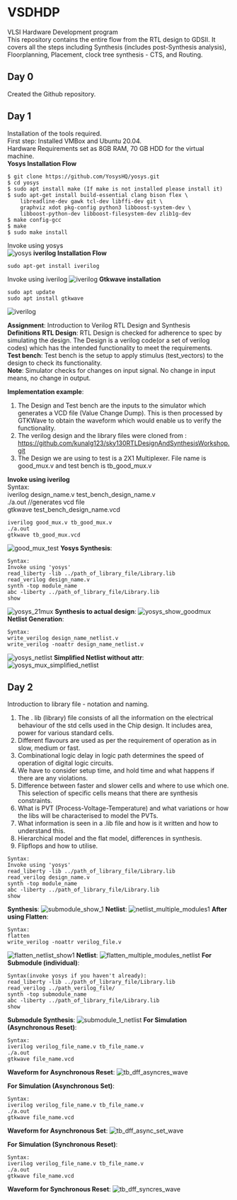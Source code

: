 # VSDHDP
VLSI Hardware Development program <br>
This repository contains the entire flow from the RTL design to GDSII. It covers all the steps including Synthesis (includes post-Synthesis analysis), Floorplanning, Placement, clock tree synthesis - CTS, and Routing. <br>
## Day 0
Created the Github repository. <br>
## Day 1
Installation of the tools required. <br>
First step: Installed VMBox and Ubuntu 20.04. <br>
Hardware Requirements set as 8GB RAM, 70 GB HDD for the virtual machine. <br>
__Yosys Installation Flow__
 <br>
```
$ git clone https://github.com/YosysHQ/yosys.git
$ cd yosys
$ sudo apt install make (If make is not installed please install it) 
$ sudo apt-get install build-essential clang bison flex \
    libreadline-dev gawk tcl-dev libffi-dev git \
    graphviz xdot pkg-config python3 libboost-system-dev \
    libboost-python-dev libboost-filesystem-dev zlib1g-dev
$ make config-gcc
$ make 
$ sudo make install
```
Invoke using yosys <br>
![yosys](https://github.com/sathyakanthv/VSDHDP/assets/4946509/9b4ee86d-35b4-403d-851e-c34492411a89)
__iverilog Installation Flow__
```
sudo apt-get install iverilog
```
Invoke using iverilog
![iverilog](https://github.com/sathyakanthv/VSDHDP/assets/4946509/b98bd0de-8f4f-4e14-9214-31cd299fa0b2)
__Gtkwave installation__
```
sudo apt update
sudo apt install gtkwave
```
![iverilog](https://github.com/sathyakanthv/VSDHDP/assets/4946509/044cefd0-b43d-44ef-909c-90b6eb519aaf)

**Assignment**: Introduction to Verilog RTL Design and Synthesis <br>
**Definitions**
**RTL Design**: RTL Design is checked for adherence to spec by simulating the design. The Design is a verilog code(or a set of verilog codes) which has the intended functionality to meet the requirements. <br>
**Test bench**: Test bench is the setup to apply stimulus (test_vectors) to the design to check its functionality. <br>
**Note**: Simulator checks for changes on input signal. No change in input means, no change in output. 

**Implementation example**:
1. The Design and Test bench are the inputs to the simulator which generates a VCD file (Value Change Dump). This is then processed by GTKWave to obtain the waveform which would enable us to verify the functionality.  <br>
2. The verilog design and the library files were cloned from : https://github.com/kunalg123/sky130RTLDesignAndSynthesisWorkshop.git <br>
3. The Design we are using to test is a 2X1 Multiplexer. File name is good_mux.v and test bench is tb_good_mux.v <br>

**Invoke using iverilog**<br>
Syntax:<br> 
iverilog design_name.v test_bench_design_name.v <br>
./a.out //generates vcd file <br> 
gtkwave test_bench_design_name.vcd
```
iverilog good_mux.v tb_good_mux.v
./a.out
gtkwave tb_good_mux.vcd
```
![good_mux_test](https://github.com/sathyakanthv/VSDHDP/assets/4946509/11e521a7-8fb0-4ed8-98db-538a50aacb11)
**Yosys Synthesis**: <br>
```
Syntax:
Invoke using 'yosys'
read_liberty -lib ../path_of_library_file/Library.lib
read_verilog design_name.v
synth -top module_name 
abc -liberty ../path_of_library_file/Library.lib
show
```
![yosys_21mux](https://github.com/sathyakanthv/VSDHDP/assets/4946509/bca6c9eb-251d-4752-8651-347b85b279b8)
**Synthesis to actual design**:
![yosys_show_goodmux](https://github.com/sathyakanthv/VSDHDP/assets/4946509/3806eb1b-90ba-4d65-83b3-4bb7dfc41050)
**Netlist Generation**:<br>
```
Syntax:
write_verilog design_name_netlist.v
write_verilog -noattr design_name_netlist.v
```
![yosys_netlist](https://github.com/sathyakanthv/VSDHDP/assets/4946509/c4cce608-365f-4371-9d76-3512ed37ca12)
**Simplified Netlist without attr**:
![yosys_mux_simplified_netlist](https://github.com/sathyakanthv/VSDHDP/assets/4946509/18422509-34ab-47f3-b244-28c65e238d6a)

## Day 2
Introduction to library file - notation and naming. <br>
1. The . lib (library) file consists of all the information on the electrical behaviour of the std cells used in the Chip design. It includes area, power for various standard cells. <br>
2. Different flavours are used as per the requirement of operation as in slow, medium or fast. <br>
3. Combinational logic delay in logic path determines the speed of operation of digital logic circuits. <br>
4. We have to consider setup time, and hold time and what happens if there are any violations.<br>
5. Difference between faster and slower cells and where to use which one. This selection of specific cells means that there are synthesis constraints. <br>
6. What is PVT (Process-Voltage-Temperature) and what variations or how the libs will be characterised to model the PVTs.<br>
7. What information is seen in a .lib file and how is it written and how to understand this. <br>
8. Hierarchical model and the flat model, differences in synthesis.<br>
9. Flipflops and how to utilise. <br>
```
Syntax:
Invoke using 'yosys'
read_liberty -lib ../path_of_library_file/Library.lib
read_verilog design_name.v
synth -top module_name 
abc -liberty ../path_of_library_file/Library.lib
show
```
**Synthesis**:
![submodule_show_1](https://github.com/sathyakanthv/VSDHDP/assets/4946509/c0fab1da-19dc-4ee8-8e70-5442b0653b0b)
**Netlist**:
![netlist_multiple_modules1](https://github.com/sathyakanthv/VSDHDP/assets/4946509/430c8479-a549-4bb3-844f-9b7160f6f05c)
**After using Flatten**:
```
Syntax:
flatten
write_verilog -noattr verilog_file.v
```
![flatten_netlist_show1](https://github.com/sathyakanthv/VSDHDP/assets/4946509/9916140a-1ac0-4dd3-bb3a-a21adbd60054)
**Netlist**:
![flatten_multiple_modules_netlist](https://github.com/sathyakanthv/VSDHDP/assets/4946509/1cb97b5a-cbce-416f-ac25-3e9cba741a86)
**For Submodule (individual)**:
```
Syntax(invoke yosys if you haven't already): 
read_liberty -lib ../path_of_library_file/Library.lib
read_verilog ../path_verilog_file/
synth -top submodule_name 
abc -liberty ../path_of_library_file/Library.lib
show
```
**Submodule Synthesis**:
![submodule_1_netlist](https://github.com/sathyakanthv/VSDHDP/assets/4946509/9ab47b5c-fd69-402a-8004-55d370e27f72)
**For Simulation (Asynchronous Reset)**:
```
Syntax: 
iverilog verilog_file_name.v tb_file_name.v
./a.out
gtkwave file_name.vcd
```
**Waveform for Asynchronous Reset**:
![tb_dff_asyncres_wave](https://github.com/sathyakanthv/VSDHDP/assets/4946509/0ea12b7c-a1a2-457b-a989-8448aaba5ed7)

**For Simulation (Asynchronous Set)**:
```
Syntax: 
iverilog verilog_file_name.v tb_file_name.v
./a.out
gtkwave file_name.vcd
```
**Waveform for Asynchronous Set**:
![tb_dff_async_set_wave](https://github.com/sathyakanthv/VSDHDP/assets/4946509/db8f9fa4-fdef-46a2-a81a-c986c61ac873)

**For Simulation (Synchronous Reset)**:
```
Syntax: 
iverilog verilog_file_name.v tb_file_name.v
./a.out
gtkwave file_name.vcd
```
**Waveform for Synchronous Reset**:
![tb_dff_syncres_wave](https://github.com/sathyakanthv/VSDHDP/assets/4946509/1b3a51d3-421e-4594-82bf-951c9c7fe69a)


